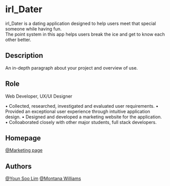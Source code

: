 # irl_Dater

irl_Dater is a dating application designed to help users meet that special someone while having fun. <br>
The point system in this app helps users break the ice and get to know each other better.

## Description

An in-depth paragraph about your project and overview of use.

## Role

Web Developer, UX/UI Designer

• Collected, researched, investigated and evaluated user requirements.
• Provided an exceptional user experience through intuitive application design.
• Designed and developed a marketing website for the application.
• Colloaborated closely with other major students, full stack developers.

## Homepage
[@Marketing page](http://irldater.younsoolim.com/)

## Authors

[@Youn Soo Lim](https://www.linkedin.com/in/younsoo-lim)
[@Montana Williams](https://www.instagram.com/montanaawilliams/?hl=en)
